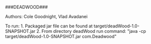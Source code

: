 ###DEADWOOD###

Authors: Cole Goodnight, Vlad Avadanei

To run:
    1. Packaged jar file can be found at target/deadWood-1.0-SNAPSHOT.jar
    2. From directory deadWood run command:
        "java -cp target/deadWood-1.0-SNAPSHOT.jar com.Deadwood"
    
